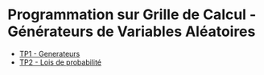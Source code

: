 # Programmation sur Grille de Calcul - Générateurs de Variables Aléatoires

- [TP1 - Generateurs](TP1_Générateurs.ipynb)
- [TP2 - Lois de probabilité](TP2_Lois_de_probabilité.ipynb)

